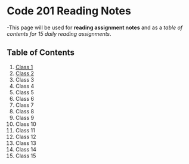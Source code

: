 # Code 201 Reading Notes

-This page will be used for **reading assignment notes** and as a *table of contents for 15 daily reading assignments*.

## Table of Contents
1.  [Class 1](class-01.md)
1.  [Class 2](class-02.md)
1.  Class 3
1.  Class 4
1.  Class 5
1.  Class 6
1.  Class 7
1.  Class 8
1.  Class 9
1.  Class 10
1.  Class 11
1.  Class 12
1.  Class 13
1.  Class 14
1.  Class 15
